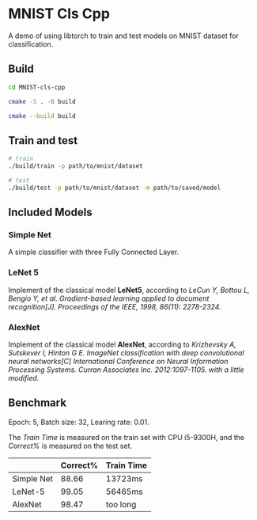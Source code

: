 # MNIST Cls Cpp

A demo of using libtorch to train and test models on MNIST dataset for classification.

## Build

``` bash
cd MNIST-cls-cpp

cmake -S . -B build

cmake --build build
```

## Train and test

``` bash
# train
./build/train -p path/to/mnist/dataset

# test
./build/test -p path/to/mnist/dataset -m path/to/saved/model
```

## Included Models

### Simple Net

A simple classifier with three Fully Connected Layer.

### LeNet 5

Implement of the classical model **LeNet5**, according to *LeCun Y, Bottou L, Bengio Y, et al. Gradient-based learning applied to document recognition[J]. Proceedings of the IEEE, 1998, 86(11): 2278-2324.*

### AlexNet

Implement of the classical model **AlexNet**, according to *Krizhevsky A, Sutskever I, Hinton G E. ImageNet classification with deep convolutional neural networks[C] International Conference on Neural Information Processing Systems. Curran Associates Inc. 2012:1097-1105. with a little modified.*

## Benchmark

Epoch: 5, Batch size: 32, Learing rate: 0.01.

The *Train Time* is measured on the train set with CPU i5-9300H, and the *Correct%* is measured on the test set.

|            | Correct% | Train Time |
| ---------- | -------- | ---------- |
| Simple Net |   88.66  |   13723ms  |
|  LeNet-5   |   99.05  |   56465ms  |
|  AlexNet   |   98.47  |  too long  |
